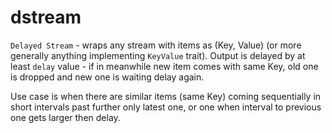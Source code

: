 dstream
=======

`Delayed Stream` - wraps any stream with items as (Key, Value) (or more generally anything implementing `KeyValue` trait). Output is delayed by at least `delay` value - if in meanwhile new item comes with same Key, old one is dropped and new one is waiting delay again.

Use case is when there are similar items (same Key) coming sequentially in short intervals past further only latest one,  or one when interval to previous one gets larger then delay. 